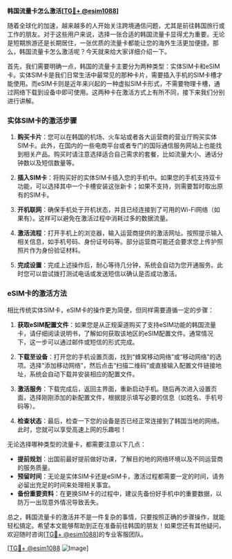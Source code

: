 **韩国流量卡怎么激活[[TG💪+ @esim1088](https://t.me/s/esim1088)]**

随着全球化的加速，越来越多的人开始关注跨境通信问题，尤其是前往韩国旅行或工作的朋友。对于这些用户来说，选择一张合适的韩国流量卡显得尤为重要。无论是短期旅游还是长期居住，一张优质的流量卡都能让您的海外生活更加便捷。那么，韩国流量卡怎么激活呢？今天就来给大家详细介绍一下。

首先，我们需要明确一点，韩国的流量卡主要分为两种类型：实体SIM卡和eSIM卡。实体SIM卡是我们日常生活中最常见的那种卡片，需要插入手机的SIM卡槽才能使用。而eSIM卡则是近年来兴起的一种虚拟SIM卡形式，不需要物理卡槽，通过网络下载到设备中即可使用。这两种卡在激活方式上有所不同，接下来我们分别进行讲解。

### 实体SIM卡的激活步骤

1. **购买卡片**：您可以在韩国的机场、火车站或者各大运营商的营业厅购买实体SIM卡。此外，在国内的一些电商平台或者专门的国际通信服务网站上也能找到相关产品。购买时请注意选择适合自己需求的套餐，比如流量大小、通话分钟数以及短信数量等。

2. **插入SIM卡**：将购买好的实体SIM卡插入您的手机中。如果您的手机支持双卡功能，可以选择其中一个卡槽安装这张新卡；如果不支持，则需要暂时取出原有的SIM卡。

3. **开机联网**：确保手机处于开机状态，并且已经连接到了可用的Wi-Fi网络（如果有）。这样可以避免在激活过程中消耗过多的数据流量。

4. **激活流程**：打开手机上的浏览器，输入运营商提供的激活网址。按照提示输入相关信息，如手机号码、身份证号码等。部分运营商可能还会要求您上传护照照片作为身份验证材料。

5. **完成设置**：完成上述操作后，耐心等待几分钟，系统会自动为您开通服务。此时您可以尝试拨打测试电话或发送短信以确认是否成功激活。

### eSIM卡的激活方法

相比传统实体SIM卡，eSIM卡的操作更为简便，但同样需要遵循一定的步骤：

1. **获取eSIM配置文件**：如果您是从正规渠道购买了支持eSIM功能的韩国流量卡，请仔细阅读说明书，了解如何获取该地区的eSIM配置文件。通常情况下，这一步可以通过邮件或短信的形式完成。

2. **下载至设备**：打开您的手机设置页面，找到“蜂窝移动网络”或“移动网络”的选项。选择“添加移动网络”，然后点击“扫描二维码”或直接输入配置文件链接地址，系统会自动下载并安装相应的配置文件。

3. **激活服务**：下载完成后，返回主界面，重新启动手机。随后再次进入设置页面，选择刚刚添加的新配置文件，根据提示填写必要的信息（如姓名、手机号码等）。

4. **检查状态**：最后，检查一下您的设备是否已经正常连接到了韩国当地的网络。此时，您就可以享受高速上网的乐趣啦！

无论选择哪种类型的流量卡，都需要注意以下几点：

- **提前规划**：出国前最好提前做好功课，了解目的地的网络环境以及不同运营商的服务质量。
- **预留时间**：无论是实体SIM卡还是eSIM卡，激活过程都需要一定的时间，请务必留出充足的时间来处理相关事宜。
- **备份重要资料**：在更换SIM卡的过程中，建议先备份好手机中的重要数据，以防万一出现意外情况导致丢失。

总之，韩国流量卡的激活并不是一件复杂的事情，只要按照正确的步骤操作，就能轻松搞定。希望本文能够帮助到正在准备前往韩国的朋友！如果您还有其他疑问，欢迎随时咨询[[TG💪+ @esim1088](https://t.me/s/esim1088)]的专业客服团队。

[[TG💪+ @esim1088](https://t.me/s/esim1088) ![Image](https://i.postimg.cc/4NQfJmqS/Snipaste-2025-05-13-00-14-12.png)]